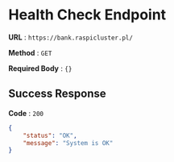 # Health Check Endpoint

**URL** : `https://bank.raspicluster.pl/`

**Method** : `GET`

**Required Body** : `{}`

## Success Response

**Code** : `200`
```json
{
    "status": "OK",
    "message": "System is OK"
}
```
